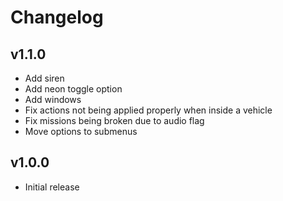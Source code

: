 # Changelog

## v1.1.0
* Add siren
* Add neon toggle option
* Add windows
* Fix actions not being applied properly when inside a vehicle
* Fix missions being broken due to audio flag
* Move options to submenus

## v1.0.0
* Initial release
